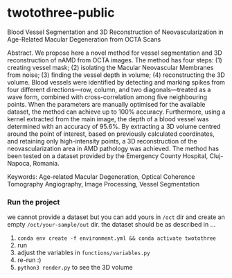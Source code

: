 # twotothree-public
Blood Vessel Segmentation and 3D Reconstruction of Neovascularization in Age-Related Macular Degeneration from OCTA Scans
  
Abstract. We propose here a novel method for vessel segmentation and 3D
reconstruction of nAMD from OCTA images. The method has four steps: (1)
creating vessel mask; (2) isolating the Macular Neovascular Membranes from
noise; (3) finding the vessel depth in volume; (4) reconstructing the 3D volume.
Blood vessels were identified by detecting and marking spikes from four different
directions—row, column, and two diagonals—treated as a wave form, combined
with cross-correlation among five neighbouring points. When the parameters
are manually optimised for the available dataset, the method can achieve
up to 100% accuracy. Furthermore, using a kernel extracted from the main image,
the depth of a blood vessel was determined with an accuracy of 95.6%. By
extracting a 3D volume centred around the point of interest, based on previously
calculated coordinates, and retaining only high-intensity points, a 3D reconstruction
of the neovascularization area in AMD pathology was achieved. The
method has been tested on a dataset provided by the Emergency County Hospital,
Cluj-Napoca, Romania.  

Keywords: Age-related Macular Degeneration, Optical Coherence Tomography
Angiography, Image Processing, Vessel Segmentation

### Run the project
we cannot provide a dataset but you can add yours in `/oct` dir and create an empty `/oct/your-sample/out` dir. the dataset should be as described in ...

1. `conda env create -f environment.yml && conda activate twotothree`
2. run 
3. adjust the variables in `functions/variables.py`
4. re-run :)
5. `python3 render.py` to see the 3D volume